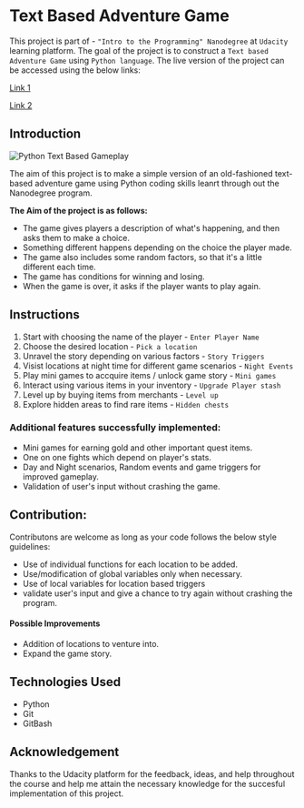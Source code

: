 # Text Based Adventure Game
This project is part of - `"Intro to the Programming" Nanodegree` at `Udacity` learning platform.
The goal of the project is to construct a `Text based Adventure Game` using `Python language`.
The live version of the project can be accessed using the below links: 

[Link 1](https://www.vamshi-krishna-p.com/text-based-game)

[Link 2](https://vamshi-krishna-prime.github.io/TextGame/)

## Introduction
![Python Text Based Gameplay](https://user-images.githubusercontent.com/49973760/62416420-283d6400-b658-11e9-961b-6074332b7e0d.PNG)

The aim of this project is to make a simple version of an old-fashioned text-based adventure game using Python coding skills leanrt through out the Nanodegree program.

**The Aim of the project is as follows:**
+ The game gives players a description of what's happening, and then asks them to make a choice.
+ Something different happens depending on the choice the player made.
+ The game also includes some random factors, so that it's a little different each time.
+ The game has conditions for winning and losing.
+ When the game is over, it asks if the player wants to play again.

## Instructions
1. Start with choosing the name of the player - `Enter Player Name`
2. Choose the desired location  - `Pick a location`
3. Unravel the story depending on various factors - `Story Triggers`
4. Visist locations at night time for different game scenarios - `Night Events`
5. Play mini games to accquire items / unlock game story - `Mini games`
6. Interact using various items in your inventory - `Upgrade Player stash`
7. Level up by buying items from merchants - `Level up`
8. Explore hidden areas to find rare items - `Hidden chests`

 
### Additional features successfully implemented:
+ Mini games for earning gold and other important quest items.
+ One on one fights which depend on player's stats.
+ Day and Night scenarios, Random events and game triggers for improved gameplay.
+ Validation of user's input without crashing the game.

## Contribution:
Contributons are welcome as long as your code follows the below style guidelines:
+ Use of individual functions for each location to be added.
+ Use/modification of global variables only when necessary.
+ Use of local variables for location based triggers
+ validate user's input and give a chance to try again without crashing the program.

#### Possible Improvements

+ Addition of locations to venture into.
+ Expand the game story.

## Technologies Used

+ Python
+ Git
+ GitBash

## Acknowledgement

Thanks to the Udacity platform for the feedback, ideas, and help throughout the course and help me attain the necessary knowledge for the succesful implementation of this project.
